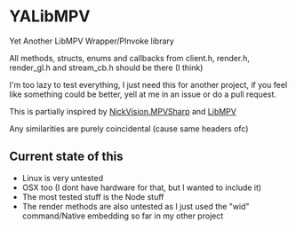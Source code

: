 # YALibMPV
Yet Another LibMPV Wrapper/PInvoke library

All methods, structs, enums and callbacks from client.h, render.h, render_gl.h and stream_cb.h should be there (I think)

I'm too lazy to test everything, I just need this for another project, if you feel like something could be better, yell at me in an issue or do a pull request.

This is partially inspired by [NickVision.MPVSharp](https://github.com/NickvisionApps/MPVSharp) and [LibMPV](https://github.com/homov/LibMpv)

Any similarities are purely coincidental (cause same headers ofc)

## Current state of this

- Linux is very untested
- OSX too (I dont have hardware for that, but I wanted to include it)
- The most tested stuff is the Node stuff
- The render methods are also untested as I just used the "wid" command/Native embedding so far in my other project
